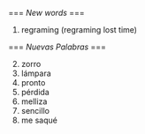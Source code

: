 === *New words* ===

1. regraming (regraming lost time)

=== *Nuevas Palabras* ===

2. zorro
3. lámpara
4. pronto
5. pérdida
6. melliza
7. sencillo
8. me saqué
